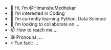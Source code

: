 - 👋 Hi, I’m @HimanshuMedhekar
- 👀 I’m interested in Coding
- 🌱 I’m currently learning Python, Data Science
- 💞️ I’m looking to collaborate on ...
- 📫 How to reach me ...
- 😄 Pronouns: ...
- ⚡ Fun fact: ...

<!---
HimanshuMedhekar/HimanshuMedhekar is a ✨ special ✨ repository because its `README.md` (this file) appears on your GitHub profile.
You can click the Preview link to take a look at your changes.
--->
